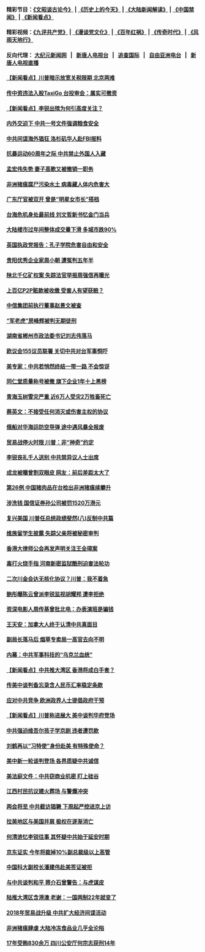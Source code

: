 #### 精彩节目：[《文昭谈古论今》](http://155.138.205.71/wenzhao) | [《历史上的今天》](http://155.138.205.71/today-in-history) | [《大陆新闻解读》](http://155.138.205.71/ntdtv-comedy) | [《中国禁闻》](http://155.138.205.71/ntdtv-news) | [《新闻看点》](http://155.138.205.71/news-insight) 

 #### 精彩视频：[《九评共产党》](http://155.138.205.71:10000/videos/jiuping) | [《漫谈党文化》](http://155.138.205.71:10000/videos/mtdwh) | [《百年红祸》](http://155.138.205.71:10000/videos/bnhh) | [《传奇时代》](http://155.138.205.71:10000/videos/legend) | [《风雨天地行》](http://155.138.205.71:10000/videos/fytdx) 

 #### 反向代理： [大纪元新闻网](http://155.138.205.71:10080/) &nbsp;&nbsp;|&nbsp;&nbsp; [新唐人电视台](http://155.138.205.71:8000/) &nbsp;&nbsp;|&nbsp;&nbsp; [追查国际](http://155.138.205.71:10010/) &nbsp;&nbsp;|&nbsp;&nbsp; [自由亚洲电台](http://155.138.205.71:9800/) &nbsp;&nbsp;|&nbsp;&nbsp; [新唐人电视直播](http://155.138.205.71/) 

#### [【新闻看点】川普暗示放宽关税限期 北京两难](../pages/nsc413/n11058764.md?t=02202137) 

#### [传中资违法入股TaxiGo 台投审会：属实可撤资](../pages/nsc413/n11058163.md?t=02202137) 

#### [【新闻看点】李锐出殡为何引高度关注？](../pages/nsc413/n11058765.md?t=02202137) 

#### [内外交迫下 中共一号文件强调粮食安全](../pages/nsc413/n11058759.md?t=02202137) 

#### [中共间谍海外猖狂 洛杉矶华人赴FBI报料](../pages/nsc413/n11057187.md?t=02202137) 

#### [抗暴运动60周年之际 中共禁止外国人入藏](../pages/nsc413/n11058743.md?t=02202137) 

#### [孟宏伟失势 妻子高歌又被撤销一职务](../pages/nsc413/n11058704.md?t=02202137) 

#### [非洲猪瘟腐尸污染水土 病毒藏人体内危害大](../pages/nsc413/n11057150.md?t=02202137) 

#### [广东厅官被双开 曾是“明星女市长”搭档](../pages/nsc413/n11058496.md?t=02202137) 

#### [台海危机身处最前线 刘文哲新书忆金门当兵](../pages/nsc413/n11058444.md?t=02202137) 


#### [大陆楼市过年间整体成交量下滑 多城市跌90%](../pages/nsc413/n11057895.md?t=02202137) 

#### [英国执政党报告：孔子学院危害自由和安全](../pages/nsc413/n11058135.md?t=02202137) 

#### [贵阳优秀企业家周小朝 遭冤判五年半](../pages/nsc413/n11055853.md?t=02202137) 


#### [陕北千亿矿权案 失踪法官举报周强信再曝光](../pages/nsc413/n11058073.md?t=02202137) 

#### [上百亿P2P赃款被收缴 受害人有望获赔？](../pages/nsc413/n11057954.md?t=02202137) 

#### [中信集团前执行董事赵景文被查](../pages/nsc413/n11057897.md?t=02202137) 

#### [“军老虎”房峰辉被判无期徒刑](../pages/nsc413/n11057996.md?t=02202137) 

#### [湖南省郴州市政法委书记刘志伟落马](../pages/nsc413/n11057605.md?t=02202137) 

#### [欧议会155议员联署 关切中共对台军事恫吓](../pages/nsc413/n11057512.md?t=02202137) 

#### [美专家：中共若悄然终结一带一路 不会惊讶](../pages/nsc413/n11056164.md?t=02202137) 

#### [同仁堂质量称号被撤 旗下企业1年十上黑榜](../pages/nsc413/n11056949.md?t=02202137) 

#### [青海玉树雪灾严重 近6万人受灾2万牲畜死亡](../pages/nsc413/n11057022.md?t=02202137) 

#### [蔡英文：不接受任何消灭或伤害主权的协议](../pages/nsc413/n11057396.md?t=02202137) 

#### [俄船对华海运防空导弹 途中遇风暴全报废](../pages/nsc413/n11057368.md?t=02202137) 

#### [贸易战停火时限 川普：非“神奇”约定](../pages/nsc413/n11056584.md?t=02202137) 

#### [李锐丧礼千人送别 中共禁异议人士出席](../pages/nsc413/n11057125.md?t=02202137) 

#### [成龙被曝曾割双眼皮 网友：前后差距太大了](../pages/nsc413/n11056704.md?t=02202137) 

#### [第26例 中国猪肉品在台检出非洲猪瘟续攀升](../pages/nsc413/n11057063.md?t=02202137) 

#### [涉洗钱 国信证券孙公司被罚1520万港元](../pages/nsc413/n11057017.md?t=02202137) 

#### [复兴美国 川普任总统政绩斐然(八)反制中共篇](../pages/nsc413/n11056293.md?t=02202137) 

#### [维族留学生披露 失踪父亲将被秘密审判](../pages/nsc413/n11056659.md?t=02202137) 

#### [香港大律师公会再发声明关注王全璋案](../pages/nsc413/n11056857.md?t=02202137) 

#### [毒打火烧手指 河南新密监狱酷刑迫害法轮功](../pages/nsc413/n11055592.md?t=02202137) 

#### [二次川金会达无核化协议？川普：我不着急](../pages/nsc413/n11056688.md?t=02202137) 

#### [鲍彤曝陈云曾派李锐监视胡耀邦 遭李拒绝](../pages/nsc413/n11056470.md?t=02202137) 

#### [资深电影人周传基曾批北电：办表演班是骗钱](../pages/nsc413/n11056113.md?t=02202137) 

#### [王天安：加拿大人终于认清中共真面目](../pages/nsc413/n11056452.md?t=02202137) 

#### [副局长落马后 烟草专卖局一高官去向不明](../pages/nsc413/n11054624.md?t=02202137) 

#### [内幕：中共军事科技的“乌克兰血统”](../pages/nsc413/n11055011.md?t=02202137) 

#### [【新闻看点】中共推大湾区 香港将成白手套？](../pages/nsc413/n11056263.md?t=02202137) 

#### [传美中谈判备忘录含人民币汇率稳定条款](../pages/nsc413/n11056343.md?t=02202137) 

#### [应对中共竞争 欧洲政界人士提倡政府干预](../pages/nsc413/n11056499.md?t=02202137) 

#### [【新闻看点】川普称进展大 美中谈判华府登场](../pages/nsc413/n11056046.md?t=02202137) 

#### [中共强迫维吾尔孩子学京剧 违者遭罚款](../pages/nsc413/n11056317.md?t=02202137) 

#### [刘鹤再以“习特使”身份赴美 有特殊使命？](../pages/nsc413/n11055937.md?t=02202137) 

#### [美中新一轮谈判登场 各界质疑中共诚信](../pages/nsc413/n11056303.md?t=02202137) 

#### [美法庭文件：中共窃商业机密 盯上硅谷](../pages/nsc413/n11056260.md?t=02202137) 

#### [江西村民抗议建火葬场 与警爆冲突](../pages/nsc413/n11056246.md?t=02202137) 

#### [两会将至 中共截访猖獗 下周起严控进京上访](../pages/nsc413/n11055690.md?t=02202137) 

#### [拉美地区与美国并肩 极权在逐渐消亡](../pages/nsc413/n11055134.md?t=02202137) 

#### [何清涟忆李锐往事 其怀疑中共始于延安时期](../pages/nsc413/n11056087.md?t=02202137) 

#### [京东证实 今年将裁掉10%副总裁级以上高管](../pages/nsc413/n11055891.md?t=02202137) 

#### [中国科大副校长潘建伟赴美签证被拒](../pages/nsc413/n11056129.md?t=02202137) 

#### [与中共谈判和平 蒋介石曾警告：与虎谋皮](../pages/nsc413/n11055673.md?t=02202137) 

#### [陆推大湾区含港澳 老谢：一国两制22年就变了](../pages/nsc413/n11054636.md?t=02202137) 

#### [2018年贸易战升级 中共扩大经济间谍活动](../pages/nsc413/n11056018.md?t=02202137) 

#### [非洲猪瘟肆虐 大陆冷冻食品业几乎全沦陷](../pages/nsc413/n11056016.md?t=02202137) 

#### [17年受贿830余万 四川公安厅何宗志获刑14年](../pages/nsc413/n11055597.md?t=02202137) 

